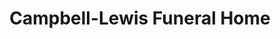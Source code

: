 ---
title: "Campbell-Lewis Funeral Home"
url: /marshall/campbell-lewis-funeral-home/
shop: funeral directors
---